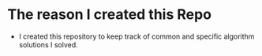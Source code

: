 # The reason I created this Repo

- I created this repository to keep track of common and specific algorithm solutions I solved. 